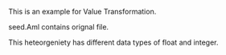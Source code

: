 This is an example for Value Transformation.

seed.Aml contains orignal file.

This heteorgeniety has different data types of float and integer.

